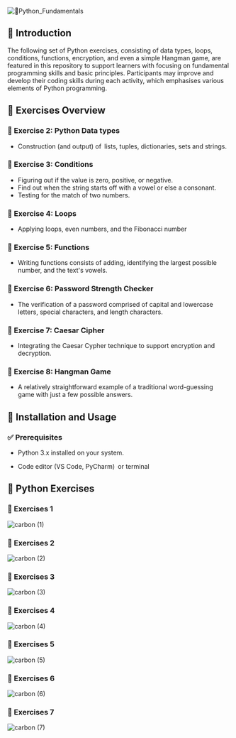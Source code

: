 ![🐍Python_Fundamentals](https://github.com/user-attachments/assets/e949705a-a9a0-49ed-a13b-444da32164c3)

## 📌 Introduction

The following set of Python exercises, consisting of data types, loops, conditions, functions, encryption, and even a simple Hangman game, are featured in this repository to support learners with focusing on fundamental programming skills and basic principles. Participants may improve and develop their coding skills during each activity, which emphasises various elements of Python programming.

## 📝 Exercises Overview

### 📌 Exercise 2: Python Data types

- Construction (and output) of lists, tuples, dictionaries, sets and strings.

### 📌 Exercise 3: Conditions

- Figuring out if the value is zero, positive, or negative.
- Find out when the string starts off with a vowel or else a consonant.
- Testing for the match of two numbers.

### 📌  Exercise 4: Loops

- Applying loops, even numbers, and the Fibonacci number

### 📌 Exercise 5: Functions

- Writing functions consists of adding, identifying the largest possible number, and the text's vowels.

### 📌 Exercise 6: Password Strength Checker

- The verification of a password comprised of capital and lowercase letters, special characters, and length characters.

### 📌 Exercise 7: Caesar Cipher

- Integrating the Caesar Cypher technique to support encryption and decryption.

### 📌 Exercise 8: Hangman Game

- A relatively straightforward example of a traditional word-guessing game with just a few possible answers.

## 🚀 Installation and Usage

### ✅ Prerequisites

- Python 3.x installed on your system.

- Code editor (VS Code, PyCharm) or terminal

## 🐍 Python Exercises

### 📄 Exercises 1
![carbon (1)](https://github.com/user-attachments/assets/da1144c3-8d45-4af0-bbe1-3db7efdef961)

### 📄 Exercises 2
![carbon (2)](https://github.com/user-attachments/assets/586b3ad0-ec35-4103-84f3-1efef94cd72a)

### 📄 Exercises 3
![carbon (3)](https://github.com/user-attachments/assets/dc5b8b80-9d49-4759-885d-ec5e0ea86b46)

### 📄 Exercises 4
![carbon (4)](https://github.com/user-attachments/assets/4d127e74-aed4-42cd-8b8f-d144bb31e5f9)

### 📄 Exercises 5
![carbon (5)](https://github.com/user-attachments/assets/a2973fe8-2fb5-45c4-ad29-c46e6f7cfee7)

### 📄 Exercises 6
![carbon (6)](https://github.com/user-attachments/assets/563a9841-0895-48a7-85c5-b9b678681eb3)

### 📄 Exercises 7
![carbon (7)](https://github.com/user-attachments/assets/398511ac-379e-4bf7-bd16-a8f7d53c6936)


